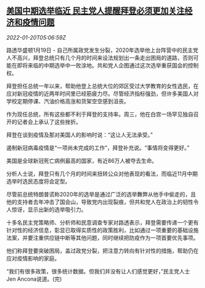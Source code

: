 <!--1642656663000-->
[美国中期选举临近 民主党人提醒拜登必须更加关注经济和疫情问题](https://cn.reuters.com/article/us-congress-interim-election-0120-idCNKBS2JU0CC)
------

<div><i>2022-01-20T05:06:59Z</i></div><p>路透华盛顿1月19日 - 自己所属政党发生分裂，2020年选举他上台阵营中的民主党人不高兴，拜登总统只有几个月的时间来设法规划出一条走出困局的道路，否则可能在即将来临的中期选举中一败涂地。共和党人企图通过这次选举重获国会的控制权。</p><p>拜登担任总统一年以来，帮助他登上总统大位的郊区受过大学教育的女性选民，在应对新冠疫情的近两年时间里已经筋疲力尽。尽管经济指标强劲，但许多美国人对学校定期停课、汽油价格高涨和货架空空感到沮丧。</p><p>作为现任总统，所有这些都不利于拜登的支持率。周三，他在白宫一场罕见独自召开的记者会上承认了这些挫折。</p><p>拜登在谈到疫情及那对美国人的影响时说：“这让人无法承受。”</p><p>遏制新冠病毒疫情是“一项尚未完成的工作”，拜登补充说。“事情将变得更好。”</p><p>美国是全球新冠死亡病例最高的国家，有近86万人被夺去生命。</p><p>分析人士说，拜登只有几个月的时间来扭转公众对他表现的看法，而临近11月中期选举时选民态度将会定型。</p><p>尽管前总统特朗普谎称2020年的选举是通过广泛的选举舞弊从他手中偷走的，且他的支持者去年冲击了国会山，导致党内出现裂痕，但共和党人在政治上的韧性令人惊讶，显示出新的选举吸引力。</p><p>十多名民主党策略师、分析师和民意调查专家对路透表示，拜登需要传递一个更有针对性的经济信息，彰显已取得实质性的政策胜利，比如通过一项重要的基础设施法案，并要注重供应链中断等其他问题，同时继续把防疫作为一项首要优先事项。</p><p>他们称拜登要突破困局，盖过政党分裂，把注意力转向有针对性的措施，帮助仍在应对疫情影响的家庭。</p><p>“我们有很多政策，很多统计数据。但我们并没有让人们感觉更好，”民主党人士Jen Ancona说道。(完)</p>
